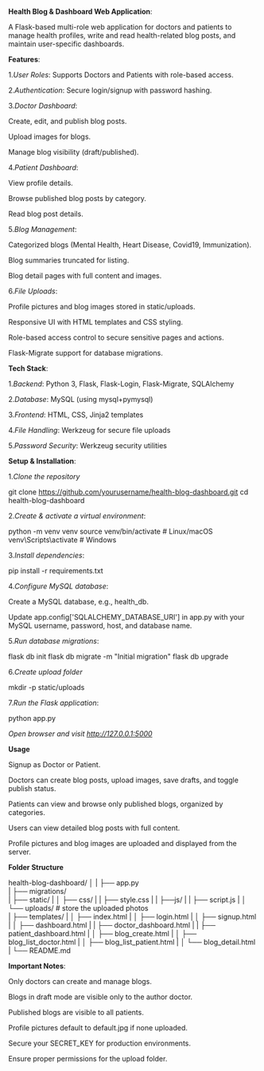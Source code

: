 **Health Blog & Dashboard Web Application**:


A Flask-based multi-role web application for doctors and patients to manage health profiles, write and read health-related blog posts, and maintain user-specific dashboards.



**Features**:


1.*User Roles*: Supports Doctors and Patients with role-based access.



2.*Authentication*: Secure login/signup with password hashing.



3.*Doctor Dashboard*:


Create, edit, and publish blog posts.

Upload images for blogs.

Manage blog visibility (draft/published).



4.*Patient Dashboard*:


View profile details.

Browse published blog posts by category.

Read blog post details.



5.*Blog Management*:


Categorized blogs (Mental Health, Heart Disease, Covid19, Immunization).

Blog summaries truncated for listing.

Blog detail pages with full content and images.


6.*File Uploads*:

Profile pictures and blog images stored in static/uploads.

Responsive UI with HTML templates and CSS styling.

Role-based access control to secure sensitive pages and actions.

Flask-Migrate support for database migrations.



**Tech Stack**:


1.*Backend*: Python 3, Flask, Flask-Login, Flask-Migrate, SQLAlchemy


2.*Database*: MySQL (using mysql+pymysql)


3.*Frontend*: HTML, CSS, Jinja2 templates


4.*File Handling*: Werkzeug for secure file uploads


5.*Password Security*: Werkzeug security utilities



**Setup & Installation**:


1.*Clone the repository*

git clone https://github.com/yourusername/health-blog-dashboard.git
cd health-blog-dashboard


2.*Create & activate a virtual environment*:

python -m venv venv
source venv/bin/activate   # Linux/macOS
venv\Scripts\activate      # Windows


3.*Install dependencies*:

pip install -r requirements.txt


4.*Configure MySQL database*:

Create a MySQL database, e.g., health_db.

Update app.config['SQLALCHEMY_DATABASE_URI'] in app.py with your MySQL username, password, host, and database name.


5.*Run database migrations*:


flask db init
flask db migrate -m "Initial migration"
flask db upgrade


6.*Create upload folder*

mkdir -p static/uploads


7.*Run the Flask application*:

python app.py

*Open browser and visit http://127.0.0.1:5000*



**Usage**

Signup as Doctor or Patient.

Doctors can create blog posts, upload images, save drafts, and toggle publish status.

Patients can view and browse only published blogs, organized by categories.

Users can view detailed blog posts with full content.

Profile pictures and blog images are uploaded and displayed from the server.



**Folder Structure**

health-blog-dashboard/
│
|
├── app.py   
|
├── migrations/    
|
├── static/
|
│   ├── css/ 
|
|        ├── style.css
|
|   ├──js/
|
|        ├── script.js
|
│   └── uploads/                               # store the uploaded photos   
|
├── templates/
|
│   ├── index.html
|
│   ├── login.html
|
│   ├── signup.html
|
│   ├── dashboard.html
|
|   ├── doctor_dashboard.html
|
|   ├── patient_dashboard.html
|
│   ├── blog_create.html
|
│   ├── blog_list_doctor.html
|
│   ├── blog_list_patient.html
|
│   └── blog_detail.html
|
└── README.md



**Important Notes**:


Only doctors can create and manage blogs.

Blogs in draft mode are visible only to the author doctor.

Published blogs are visible to all patients.

Profile pictures default to default.jpg if none uploaded.

Secure your SECRET_KEY for production environments.

Ensure proper permissions for the upload folder.
